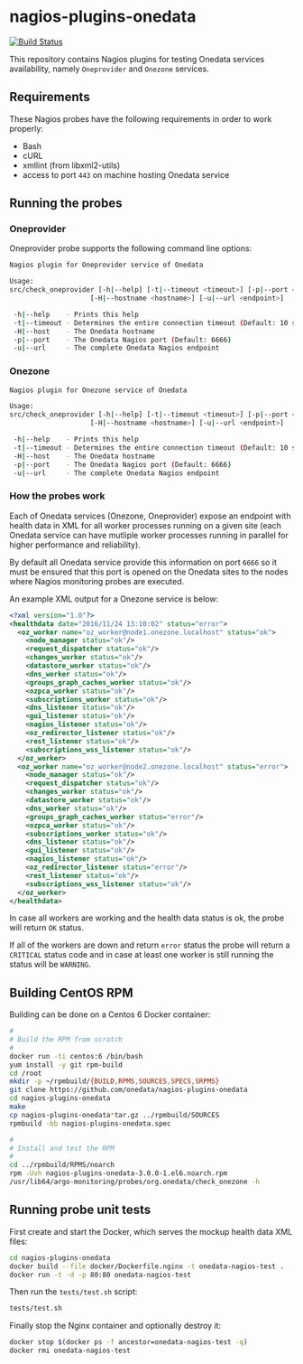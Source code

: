 # nagios-plugins-onedata

[![Build Status](https://api.travis-ci.org/onedata/nagios-plugins-onedata.svg?branch=master)](https://travis-ci.org/onedata/nagios-plugins-onedata)

This repository contains Nagios plugins for testing Onedata services availability,
namely `Oneprovider` and `Onezone` services.

## Requirements

These Nagios probes have the following requirements in order to work properly:

- Bash
- cURL
- xmllint (from libxml2-utils)
- access to port `443` on machine hosting Onedata service

## Running the probes

### Oneprovider

Oneprovider probe supports the following command line options:

```bash
Nagios plugin for Oneprovider service of Onedata

Usage:
src/check_oneprovider [-h|--help] [-t|--timeout <timeout>] [-p|--port <port>]
                    [-H|--hostname <hostname>] [-u|--url <endpoint>]

 -h|--help    - Prints this help
 -t|--timeout - Determines the entire connection timeout (Default: 10 seconds)
 -H|--host    - The Onedata hostname
 -p|--port    - The Onedata Nagios port (Default: 6666)
 -u|--url     - The complete Onedata Nagios endpoint
```

### Onezone

```bash
Nagios plugin for Onezone service of Onedata

Usage:
src/check_oneprovider [-h|--help] [-t|--timeout <timeout>] [-p|--port <port>]
                    [-H|--hostname <hostname>] [-u|--url <endpoint>]

 -h|--help    - Prints this help
 -t|--timeout - Determines the entire connection timeout (Default: 10 seconds)
 -H|--host    - The Onedata hostname
 -p|--port    - The Onedata Nagios port (Default: 6666)
 -u|--url     - The complete Onedata Nagios endpoint
```

### How the probes work

Each of Onedata services (Onezone, Oneprovider) expose an endpoint with health data in
XML for all worker processes running on a given site (each Onedata service can have
mutliple worker processes running in parallel for higher performance and reliability).

By default all Onedata service provide this information on port `6666` so it must be ensured that this port is opened on the Onedata sites to the nodes where Nagios monitoring probes are executed.

An example XML output for a Onezone service is below:

```xml
<?xml version="1.0"?>
<healthdata date="2016/11/24 13:10:02" status="error">
  <oz_worker name="oz_worker@node1.onezone.localhost" status="ok">
    <node_manager status="ok"/>
    <request_dispatcher status="ok"/>
    <changes_worker status="ok"/>
    <datastore_worker status="ok"/>
    <dns_worker status="ok"/>
    <groups_graph_caches_worker status="ok"/>
    <ozpca_worker status="ok"/>
    <subscriptions_worker status="ok"/>
    <dns_listener status="ok"/>
    <gui_listener status="ok"/>
    <nagios_listener status="ok"/>
    <oz_redirector_listener status="ok"/>
    <rest_listener status="ok"/>
    <subscriptions_wss_listener status="ok"/>
  </oz_worker>
  <oz_worker name="oz_worker@node2.onezone.localhost" status="error">
    <node_manager status="ok"/>
    <request_dispatcher status="ok"/>
    <changes_worker status="ok"/>
    <datastore_worker status="ok"/>
    <dns_worker status="ok"/>
    <groups_graph_caches_worker status="error"/>
    <ozpca_worker status="ok"/>
    <subscriptions_worker status="ok"/>
    <dns_listener status="ok"/>
    <gui_listener status="ok"/>
    <nagios_listener status="ok"/>
    <oz_redirector_listener status="error"/>
    <rest_listener status="ok"/>
    <subscriptions_wss_listener status="ok"/>
  </oz_worker>
</healthdata>
```

In case all workers are working and the health data status is ok, the probe will return `OK` status.

If all of the workers are down and return `error` status the probe will return a `CRITICAL` status code and in case at least one worker is still running the status will be `WARNING`.

## Building CentOS RPM

Building can be done on a Centos 6 Docker container:

```bash
#
# Build the RPM from scratch
#
docker run -ti centos:6 /bin/bash
yum install -y git rpm-build
cd /root
mkdir -p ~/rpmbuild/{BUILD,RPMS,SOURCES,SPECS,SRPMS}
git clone https://github.com/onedata/nagios-plugins-onedata
cd nagios-plugins-onedata
make
cp nagios-plugins-onedata*tar.gz ../rpmbuild/SOURCES
rpmbuild -bb nagios-plugins-onedata.spec

#
# Install and test the RPM
#
cd ../rpmbuild/RPMS/noarch
rpm -Uvh nagios-plugins-onedata-3.0.0-1.el6.noarch.rpm
/usr/lib64/argo-monitoring/probes/org.onedata/check_onezone -h
```

## Running probe unit tests

First create and start the Docker, which serves the mockup health data XML files:

```bash
cd nagios-plugins-onedata
docker build --file docker/Dockerfile.nginx -t onedata-nagios-test .
docker run -t -d -p 80:80 onedata-nagios-test
```

Then run the `tests/test.sh` script:

```bash
tests/test.sh
```

Finally stop the Nginx container and optionally destroy it:

```bash
docker stop $(docker ps -f ancestor=onedata-nagios-test -q)
docker rmi onedata-nagios-test
```
